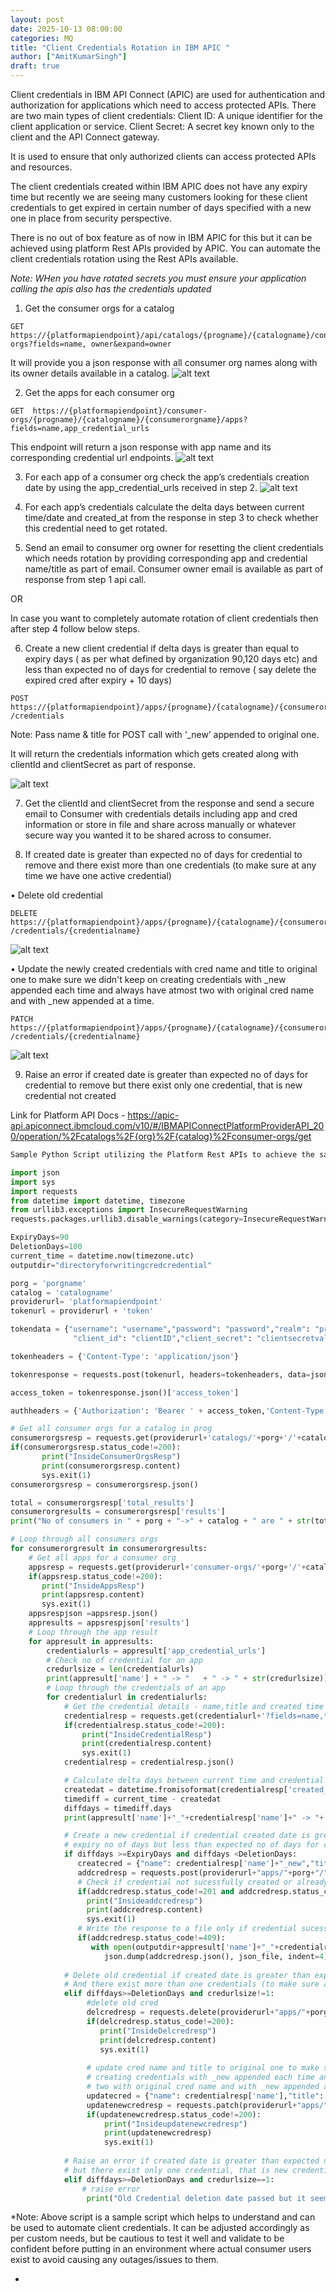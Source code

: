 ```yaml
---
layout: post
date: 2025-10-13 08:00:00
categories: MQ
title: "Client Credentials Rotation in IBM APIC "
author: ["AmitKumarSingh"]
draft: true
---
```



Client credentials in IBM API Connect (APIC) are used for authentication and authorization for applications which need to access protected APIs. There are two main types of client credentials:
Client ID: A unique identifier for the client application or service. 
Client Secret: A secret key known only to the client and the API Connect gateway. 

It is used to ensure that only authorized clients can access protected APIs and resources.

The client credentials created within IBM APIC does not have any expiry time but recently we are seeing many customers looking for these client credentials to get expired in certain number of days specified with a new one in place from security perspective. 

There is no out of box feature as of now in IBM APIC for this but it can be achieved using platform Rest APIs provided by APIC.  You can automate the client credentials rotation using the Rest APIs available.

*Note: WHen you have rotated secrets you must ensure your application calling the apis also has the credentials updated*

<!--more-->


1)	Get the consumer orgs for a catalog

```
GET  https://{platformapiendpoint}/api/catalogs/{progname}/{catalogname}/consumer-orgs?fields=name, owner&expand=owner
```

It will provide you a json response with all consumer org names along with its owner details available in a catalog.
![alt text](/images/image.png)

 
2)	Get the apps for each consumer org

```
GET  https://{platformapiendpoint}/consumer-orgs/{progname}/{catalogname}/{consumerorgname}/apps?fields=name,app_credential_urls
```

This endpoint will return a json response with app name and its corresponding credential url endpoints. 
![alt text](/images/image-1.png)

3)	For each app of a consumer org check the app’s credentials creation date by using the app_credential_urls received in step 2.
![alt text](/images/image-2.png)

4)	For each app’s credentials calculate the delta days between current time/date and created_at from the response in step 3 to check whether this credential need to get rotated.

5)	Send an email to consumer org owner for resetting the client credentials which needs rotation by providing corresponding app and credential name/title as part of email.  Consumer owner email is available as part of response from step 1 api call.

OR

In case you want to completely automate rotation of client credentials then after step 4 follow below steps.
     
6)	Create a new client credential if delta days is greater than equal to expiry days ( as per what defined by organization 90,120 days etc)  and less than expected no of days for credential to remove ( say delete the expired cred after expiry + 10 days) 

```
POST https://{platformapiendpoint}/apps/{progname}/{catalogname}/{consumerorgname}/{appname}/ /credentials
```


Note:  Pass name & title for POST call with ‘_new’ appended to original one. 

It will return the credentials information which gets created along with clientId and clientSecret as part of response. 

![alt text](/images/image-3.png)
 

7.  Get the clientId and clientSecret from the response and send a secure email to Consumer with credentials details including app and cred information or store in file and share across manually or whatever secure way you wanted it to be shared across to consumer. 

8.  If created date is greater than expected no of days for credential to remove and there exist more than one credentials (to make sure at any time we have one active credential)

•	Delete old credential
```
DELETE https://{platformapiendpoint}/apps/{progname}/{catalogname}/{consumerorgname}/{appname}/ /credentials/{credentialname}
```

![alt text](/images/image-4.png)

•	Update the newly created credentials with cred name and title to original one to make sure we didn't keep on creating credentials with _new appended each time and always have atmost two with original cred name and with _new appended at a time.
```
PATCH  https://{platformapiendpoint}/apps/{progname}/{catalogname}/{consumerorgname}/{appname}/ /credentials/{credentialname}
```

![alt text](/images/image-5.png)

9.   Raise an error if created date is greater than expected no of days for credential to remove
      but there exist only one credential, that is new credential not created




Link for Platform API Docs - https://apic-api.apiconnect.ibmcloud.com/v10/#/IBMAPIConnectPlatformProviderAPI_200/operation/%2Fcatalogs%2F{org}%2F{catalog}%2Fconsumer-orgs/get


```python
Sample Python Script utilizing the Platform Rest APIs to achieve the same as described above-

import json
import sys
import requests
from datetime import datetime, timezone
from urllib3.exceptions import InsecureRequestWarning
requests.packages.urllib3.disable_warnings(category=InsecureRequestWarning)

ExpiryDays=90
DeletionDays=100
current_time = datetime.now(timezone.utc)
outputdir="directoryforwritingcredcredential" 

porg = 'porgname'
catalog = 'catalogname'
providerurl= 'platformapiendpoint'
tokenurl = providerurl + 'token'

tokendata = {"username": "username","password": "password","realm": "provider/default-idp-2",\
              "client_id": "clientID","client_secret": "clientsecretvalue","grant_type": "password"}

tokenheaders = {'Content-Type': 'application/json'}

tokenresponse = requests.post(tokenurl, headers=tokenheaders, data=json.dumps(tokendata), verify=False)

access_token = tokenresponse.json()['access_token']

authheaders = {'Authorization': 'Bearer ' + access_token,'Content-Type': 'application/json'}

# Get all consumer orgs for a catalog in prog
consumerorgsresp = requests.get(providerurl+'catalogs/'+porg+'/'+catalog+'/consumer-orgs?fields=name', headers=authheaders, verify=False, timeout=15)
if(consumerorgsresp.status_code!=200):
       print("InsideConsumerOrgsResp")
       print(consumerorgsresp.content)
       sys.exit(1)
consumerorgsresp = consumerorgsresp.json()

total = consumerorgsresp['total_results']
consumerorgresults = consumerorgsresp['results']
print("No of consumers in " + porg + "->" + catalog + " are " + str(total))

# Loop through all consumers orgs
for consumerorgresult in consumerorgresults:
    # Get all apps for a consumer org
    appsresp = requests.get(providerurl+'consumer-orgs/'+porg+'/'+catalog+'/'+consumerorgresult['name']+'/apps?fields=name,app_credential_urls', headers=authheaders, verify=False, timeout=15)
    if(appsresp.status_code!=200):
       print("InsideAppsResp")
       print(appsresp.content)
       sys.exit(1)
    appsrespjson =appsresp.json()
    appresults = appsrespjson['results']
    # Loop through the app result
    for appresult in appresults:
        credentialurls = appresult['app_credential_urls']
        # Check no of credential for an app
        credurlsize = len(credentialurls)
        print(appresult['name'] + " -> "   + " -> " + str(credurlsize))
        # Loop through the credentials of an app
        for credentialurl in credentialurls:
            # Get the credential details - name,title and created time
            credentialresp = requests.get(credentialurl+'?fields=name,title,created_at', headers=authheaders, verify=False, timeout=15)
            if(credentialresp.status_code!=200):
                print("InsideCredentialResp")
                print(credentialresp.content)
                sys.exit(1)
            credentialresp = credentialresp.json()

            # Calculate delta days between current time and credential created time
            createdat = datetime.fromisoformat(credentialresp['created_at'][:-1]).replace(tzinfo=timezone.utc)
            timediff = current_time - createdat
            diffdays = timediff.days
            print(appresult['name']+"_"+credentialresp['name']+" -> "+ str(createdat) + " -> "+ str(diffdays)+" days")

            # Create a new credential if credential created date is greater than equal to expected 
            # expiry no of days but less than expected no of days for credential to remove
            if diffdays >=ExpiryDays and diffdays <DeletionDays:
               createcred = {"name": credentialresp['name']+"_new","title": credentialresp['title']+"_new"}
               addcredresp = requests.post(providerurl+"apps/"+porg+"/"+catalog+"/"+consumerorgresult['name']+"/"+appresult['name']+"/credentials", headers=authheaders, data=json.dumps(createcred), verify=False, timeout=15)
               # Check if credential not sucessfully created or already new credential exist
               if(addcredresp.status_code!=201 and addcredresp.status_code!=409):
                 print("Insideaddcredresp")
                 print(addcredresp.content)
                 sys.exit(1)
               # Write the response to a file only if credential sucessfully created
               if(addcredresp.status_code!=409):
                  with open(outputdir+appresult['name']+"_"+credentialresp['name']+".json", "w") as json_file:
                     json.dump(addcredresp.json(), json_file, indent=4)
            
            # Delete old credential if created date is greater than expected no of days for credential to remove
            # And there exist more than one credentials (to make sure at any time we have one active credential)
            elif diffdays>=DeletionDays and credurlsize!=1: 
                 #delete old cred
                 delcredresp = requests.delete(providerurl+"apps/"+porg+"/"+catalog+"/"+consumerorgresult['name']+"/"+appresult['name']+"/credentials/"+credentialresp['name'], headers=authheaders, verify=False, timeout=15)
                 if(delcredresp.status_code!=200):
                    print("InsideDelcredresp")
                    print(delcredresp.content)
                    sys.exit(1)
                
                 # update cred name and title to original one to make sure we didn't keep on 
                 # creating credentials with _new appended each time and always have atmost
                 # two with original cred name and with _new appended at a time
                 updatecred = {"name": credentialresp['name'],"title": credentialresp['title']}
                 updatenewcredresp = requests.patch(providerurl+"apps/"+porg+"/"+catalog+"/"+consumerorgresult['name']+"/"+appresult['name']+"/credentials/"+credentialresp['name']+"_new", headers=authheaders, data=json.dumps(updatecred), verify=False, timeout=15)
                 if(updatenewcredresp.status_code!=200):
                     print("Insideupdatenewcredresp")
                     print(updatenewcredresp)
                     sys.exit(1)
            
            # Raise an error if created date is greater than expected no of days for credential to remove
            # but there exist only one credential, that is new credential not created
            elif diffdays>=DeletionDays and credurlsize==1: 
                # raise error
                 print("Old Credential deletion date passed but it seems new not provisioned and old still exist ")
```


*Note:  Above script is a sample script which helps to understand and can be used to automate client credentials. It can be adjusted accordingly as per custom needs, but be cautious to test it well and validate to be confident before putting in an environment where actual consumer users exist to avoid causing any outages/issues to them. 

*